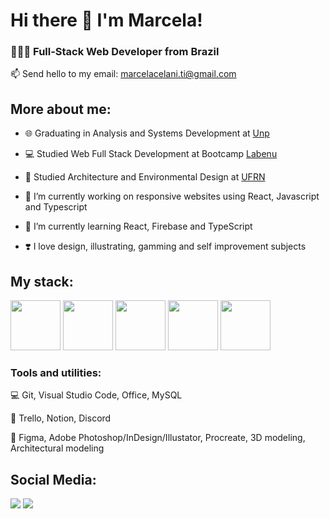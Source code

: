 # Hi there 👋 I'm Marcela!
<h3>🧑🏻‍💻 Full-Stack Web Developer from Brazil</h4> 

📫 Send hello to my email: marcelacelani.ti@gmail.com
  
## More about me:

<div display="block">
  
- 🌐 Graduating in Analysis and Systems Development at [Unp](https://www.unp.br/)

- 💻 Studied Web Full Stack Development at Bootcamp [Labenu](https://www.labenu.com.br/)

- 📐 Studied Architecture and Environmental Design at [UFRN](https://www.ufrn.br/)
  
- 🔭 I’m currently working on responsive websites using React, Javascript and Typescript
 
- 🌱 I’m currently learning React, Firebase and TypeScript
  
- ❣️ I love design, illustrating, gamming and self improvement subjects

  
## My stack:
  
<div display="inline">  
<img width="80px" src="https://cdn.jsdelivr.net/gh/devicons/devicon/icons/html5/html5-plain-wordmark.svg" />          
<img width="80px" src="https://cdn.jsdelivr.net/gh/devicons/devicon/icons/css3/css3-plain-wordmark.svg" />
<img width="80px" src="https://cdn.jsdelivr.net/gh/devicons/devicon/icons/javascript/javascript-plain.svg" />
<img width="80px" src="https://cdn.jsdelivr.net/gh/devicons/devicon/icons/typescript/typescript-original.svg" />
<img width="80px" src="https://cdn.jsdelivr.net/gh/devicons/devicon/icons/react/react-original-wordmark.svg" />          
                    
          
### Tools and utilities:

💻 Git, Visual Studio Code, Office, MySQL

📝 Trello, Notion, Discord

🎨 Figma, Adobe Photoshop/InDesign/Illustator, Procreate, 3D modeling, Architectural modeling

## Social Media:

<div display="inline">
<a href="https://www.linkedin.com/in/marcelacelani/"><img src="https://img.shields.io/badge/linkedin-%230077B5.svg?style=for-the-badge&logo=linkedin&logoColor=white"></a>     <a href="https://www.instagram.com/marcela.celani/"><img src="https://img.shields.io/badge/Instagram-%23E4405F.svg?style=for-the-badge&logo=Instagram&logoColor=white"></a>
